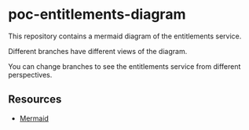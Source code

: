 # poc-entitlements-diagram

This repository contains a mermaid diagram of the entitlements service.

Different branches have different views of the diagram.

You can change branches to see the entitlements service from different perspectives.

## Resources

- [Mermaid](https://mermaid-js.github.io/mermaid/)